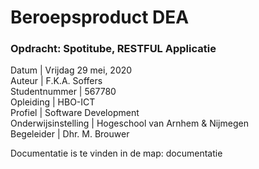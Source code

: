 # Beroepsproduct DEA

### Opdracht: Spotitube, RESTFUL Applicatie


Datum | Vrijdag 29 mei, 2020 </br>
Auteur | F.K.A. Soffers</br>
Studentnummer | 567780</br>
Opleiding | HBO-ICT</br>
Profiel | Software Development</br>
Onderwijsinstelling | Hogeschool van Arnhem & Nijmegen</br>
Begeleider | Dhr. M. Brouwer

Documentatie is te vinden in de map: documentatie
